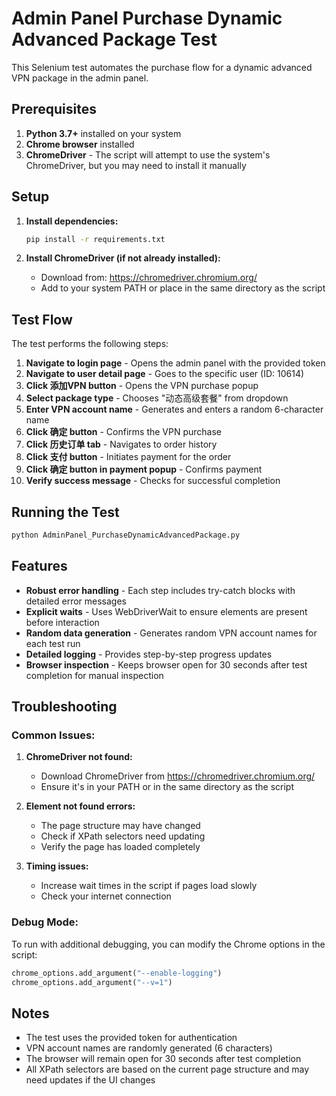 # Admin Panel Purchase Dynamic Advanced Package Test

This Selenium test automates the purchase flow for a dynamic advanced VPN package in the admin panel.

## Prerequisites

1. **Python 3.7+** installed on your system
2. **Chrome browser** installed
3. **ChromeDriver** - The script will attempt to use the system's ChromeDriver, but you may need to install it manually

## Setup

1. **Install dependencies:**
   ```bash
   pip install -r requirements.txt
   ```

2. **Install ChromeDriver (if not already installed):**
   - Download from: https://chromedriver.chromium.org/
   - Add to your system PATH or place in the same directory as the script

## Test Flow

The test performs the following steps:

1. **Navigate to login page** - Opens the admin panel with the provided token
2. **Navigate to user detail page** - Goes to the specific user (ID: 10614)
3. **Click 添加VPN button** - Opens the VPN purchase popup
4. **Select package type** - Chooses "动态高级套餐" from dropdown
5. **Enter VPN account name** - Generates and enters a random 6-character name
6. **Click 确定 button** - Confirms the VPN purchase
7. **Click 历史订单 tab** - Navigates to order history
8. **Click 支付 button** - Initiates payment for the order
9. **Click 确定 button in payment popup** - Confirms payment
10. **Verify success message** - Checks for successful completion

## Running the Test

```bash
python AdminPanel_PurchaseDynamicAdvancedPackage.py
```

## Features

- **Robust error handling** - Each step includes try-catch blocks with detailed error messages
- **Explicit waits** - Uses WebDriverWait to ensure elements are present before interaction
- **Random data generation** - Generates random VPN account names for each test run
- **Detailed logging** - Provides step-by-step progress updates
- **Browser inspection** - Keeps browser open for 30 seconds after test completion for manual inspection

## Troubleshooting

### Common Issues:

1. **ChromeDriver not found:**
   - Download ChromeDriver from https://chromedriver.chromium.org/
   - Ensure it's in your PATH or in the same directory as the script

2. **Element not found errors:**
   - The page structure may have changed
   - Check if XPath selectors need updating
   - Verify the page has loaded completely

3. **Timing issues:**
   - Increase wait times in the script if pages load slowly
   - Check your internet connection

### Debug Mode:

To run with additional debugging, you can modify the Chrome options in the script:

```python
chrome_options.add_argument("--enable-logging")
chrome_options.add_argument("--v=1")
```

## Notes

- The test uses the provided token for authentication
- VPN account names are randomly generated (6 characters)
- The browser will remain open for 30 seconds after test completion
- All XPath selectors are based on the current page structure and may need updates if the UI changes 